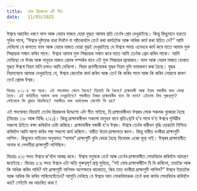 ```yaml
---
title:  মোৰ প্ৰিয়জনৰ এটি গীত
date:   11/03/2025
---
```


ঈশ্বৰে আচৰিত ধৰণে ভাল আৰু বেয়াৰ মাজত হোৱা যুদ্ধত আমাৰ প্ৰতি তেওঁৰ প্ৰেম দেখুৱাইছে। কিন্তু কিছুমানে হয়তো সুধিব পাৰে, “ঈশ্বৰে দুষ্টতাক বাধা দিবলৈ বা আঁতৰাবলৈ তেওঁ কৰা কাৰ্যতকৈ আৰু অধিক কাৰ্য কৰা উচিত নে?” আমি দেখিলো যে জগতত ভাল আৰু বেয়াৰ মাজত হোৱা যুদ্ধই দেখুৱাইছে যে ঈশ্বৰে সদায় এনেদৰে কাৰ্য কৰে যাতে আমাৰ মুক্ত সিদ্ধান্তক সন্মান কৰিব পাৰে। ঈশ্বৰে আমাৰ মুক্ত সিদ্ধান্তক সন্মান কৰে যাতে আমি তেওঁক প্ৰেম কৰিব পাৰো। আমি দেখিছো যে ঈশ্বৰ আৰু মানুহৰ মাজত প্ৰেমৰ সম্পৰ্কৰ বাবে এই মুক্ত সিদ্ধান্তৰ প্ৰয়োজন। ভাল আৰু বেয়াৰ মাজত হোৱাত যুদ্ধত ঈশ্বৰে নিয়ম মানি চলাও আমি দেখিলো। নিয়ম প্ৰণালীবোৰক যুদ্ধৰ নিয়ম বুলি নামাকৰণ কৰা হৈছে। যুদ্ধৰ নিয়মবোৰে আমাক দেখুৱাইছে যে, ঈশ্বৰে কেনেকৈ কাৰ্য কৰিব আৰু তেওঁ কি কৰিব পাৰে আৰু কি কৰিব নোৱাৰে কাৰণ তেওঁ প্ৰেমৰ ঈশ্বৰ।

`যিচয়াঃ ৫:১-৪ পদ পঢ়ক। এই পদবোৰত কোনে কৈছে? যিচয়াই কি কৈছে? দ্ৰাক্ষাবাৰী আৰু ইয়াৰ গৰাকীৰ কথা কোৱা হৈছে। এই কাহিনীয়ে আমাক কাক দেখুৱাইছে? গৰাকীয়ে নিজৰ দ্ৰাক্ষাবাৰীৰ বাবে কি কৰে? এইবোৰ কিয় গুৰুত্বপূৰ্ণ? সেইবোৰে কি বুজাব বিচাৰিছে? গৰাকীয়ে কৰা কাৰ্যবোৰৰ যোগেদি কি হয়?`

এই পদবোৰত যিচয়াই তেওঁৰ প্ৰিয়জনৰ উদ্দেশ্যে এটা গীত গাইছে, যি দ্ৰাক্ষাবাৰীখন ঈশ্বৰৰ লোক সকলক বুজোৱা হৈছে (যিচয়াঃ ১:৮ আৰু যিৰিঃ ২:২১)। কিন্তু দ্ৰাক্ষাবাৰীখন সকলো মানুহৰ বাবে প্ৰতি২ছবি হ’ব পাৰে য’ত ঈশ্বৰে পৃথিৱীৰ সকলো ঠাইতে ৰক্ষা কৰিবলৈ চেষ্টা কৰিছে। দ্ৰাক্ষাবাৰীৰ গৰাকী হ’ল ঈশ্বৰ। ঈশ্বৰে তেওঁৰ বাৰীখন বৃদ্ধি হোৱাটো নিশ্চিত কৰিবলৈ আমি আশা কৰিব পৰা সকলো কাৰ্য কৰিলে। বাৰীত উত্তম দ্ৰাক্ষালতা ৰুলে। কিন্তু বাৰীত বনৰীয়া দ্ৰাক্ষাগুটি লাগিল। কিছুমান বাইবেল অনুবাদত “অসাৰ” দ্ৰাক্ষাগুটি বুলি কোৱা হৈছে যিবোৰৰ একো মূল্য নাই। ঈশ্বৰৰ দ্ৰাক্ষাবাৰীত অসাৰ বা পেলনীয়া দ্ৰাক্ষাগুটি লাগিছিল।

যিচয়াঃ ৫:৩ পদত ঈশ্বৰে ক’বলৈ আৰম্ভ কৰে। ঈশ্বৰে মনুষ্যক তেওঁ আৰু তেওঁৰ দ্ৰাক্ষাবাৰীত সোধবিচাৰ কৰিবলৈ আমন্ত্ৰণ জনাইছে। যিচয়াঃ ৫:৪ পদত ঈশ্বৰে এটা অতি গুৰুত্বপূৰ্ণ প্ৰশ্ন সুধিছে, “মই মোৰ দ্ৰাক্ষাবাৰীলৈ যি যি কৰিলো, তাতকৈ আৰু কি অধিক কৰিব পাৰি? মই দ্ৰাক্ষাগুটি লাগিবৰ অপেক্ষাৰে থাকোতে, কিয় তাত বনৰীয়া দ্ৰাক্ষাগুটি লাগিল?” ঈশ্বৰে ইয়াতকৈ আৰু অধিক কি কৰিব পাৰিলেহেঁতেন? আপুনি দেখিছে যে ঈশ্বৰে আন লোকবিলাকক তেওঁ কৰা কাৰ্যৰ সোধবিচাৰ কৰিবলৈ কয়? সেইটো বৰ আচৰিত কথা !